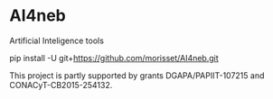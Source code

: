 # AI4neb
Artificial Inteligence tools

pip install -U git+https://github.com/morisset/AI4neb.git

This project is partly supported by grants DGAPA/PAPIIT-107215 and CONACyT-CB2015-254132.
